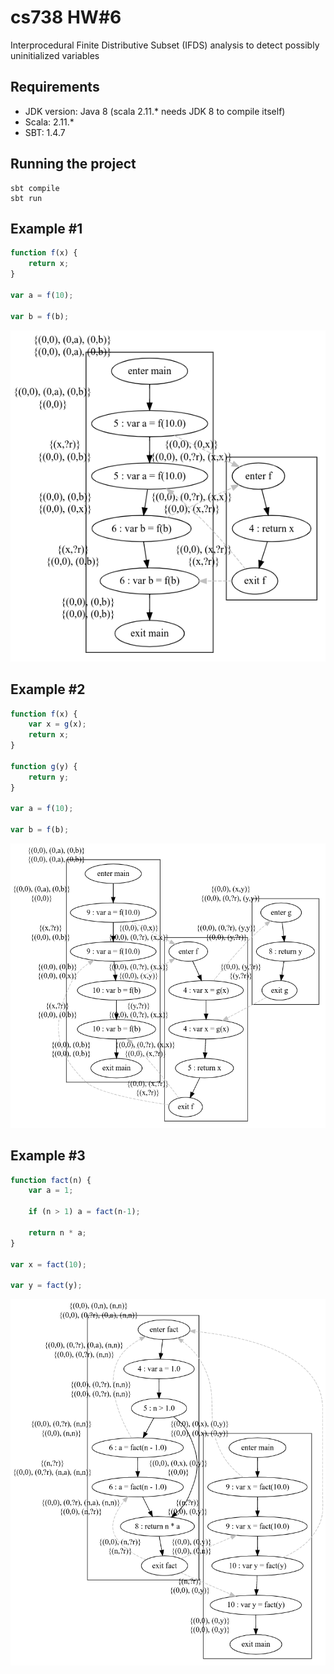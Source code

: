 # cs738 HW#6
Interprocedural Finite Distributive Subset (IFDS) analysis to detect possibly uninitialized variables

## Requirements

- JDK version: Java 8 (scala 2.11.* needs JDK 8 to compile itself)
- Scala: 2.11.*
- SBT: 1.4.7


## Running the project

```
sbt compile
sbt run
```

## Example #1

```javascript
function f(x) {
	return x;
}

var a = f(10);

var b = f(b);
```

![uv-js](./uv-js.png)

## Example #2

```javascript
function f(x) {
	var x = g(x);
	return x;
}

function g(y) { 
	return y;
}

var a = f(10);

var b = f(b);
```
![uv1-js](./uv1-js.png)

## Example #3

```javascript
function fact(n) {
	var a = 1;
	
	if (n > 1) a = fact(n-1);
	
	return n * a;
}

var x = fact(10);  

var y = fact(y); 
```
![uv1-js](./fact-js.png)